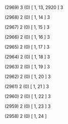 (2969) 3 (0) [ 1, 13, 2920 ] 3 


(2968) 2 (0) [ 1, 14 ] 3 


(2967) 2 (0) [ 1, 15 ] 3 


(2966) 2 (0) [ 1, 16 ] 3 


(2965) 2 (0) [ 1, 17 ] 3 


(2964) 2 (0) [ 1, 18 ] 3 


(2963) 2 (0) [ 1, 19 ] 3 


(2962) 2 (0) [ 1, 20 ] 3 


(2961) 2 (0) [ 1, 21 ] 3 


(2960) 2 (0) [ 1, 22 ] 3 


(2959) 2 (0) [ 1, 23 ] 3 


(2958) 2 (0) [ 1, 24 ]  

